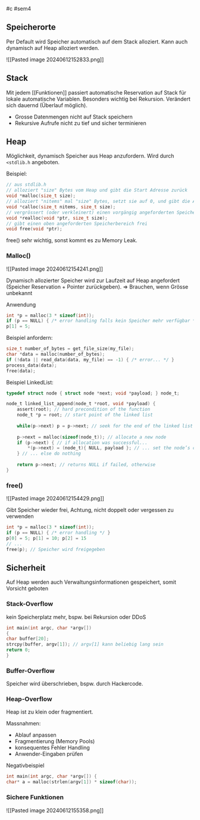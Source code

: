 #c #sem4 
## Speicherorte

Per Default wird Speicher automatisch auf dem Stack alloziert. Kann auch dynamisch auf Heap alloziert werden.

![[Pasted image 20240612152833.png]]

## Stack
Mit jedem [[Funktionen]] passiert automatische Reservation auf Stack für lokale automatische Variablen. Besonders wichtig bei Rekursion. Verändert sich dauernd (Überlauf möglich).
- Grosse Datenmengen nicht auf Stack speichern
- Rekursive Aufrufe nicht zu tief und sicher terminieren
## Heap
Möglichkeit, dynamisch Speicher aus Heap anzufordern. Wird durch `<stdlib.h` angeboten.

Beispiel:
```c
// aus stdlib.h
// alloziert "size" Bytes vom Heap und gibt die Start Adresse zurück
void *malloc(size_t size);
// alloziert "nitems" mal "size" Bytes, setzt sie auf 0, und gibt die Adresse zurück
void *calloc(size_t nitems, size_t size);
// vergrössert (oder verkleinert) einen vorgängig angeforderten Speicherbereich
void *realloc(void *ptr, size_t size);
// gibt einen oben angeforderten Speicherbereich frei
void free(void *ptr);
```

free() sehr wichtig, sonst kommt es zu Memory Leak.

### Malloc()

![[Pasted image 20240612154241.png]]

Dynamisch allozierter Speicher wird zur Laufzeit auf Heap angefordert (Speicher Reservation + Pointer zurückgeben).
=> Brauchen, wenn Grösse unbekannt

Anwendung
```c
int *p = malloc(3 * sizeof(int));
if (p == NULL) { /* error handling falls kein Speicher mehr verfügbar */ }
p[1] = 5;
```

Beispiel anfordern:
```c
size_t number_of_bytes = get_file_size(my_file);
char *data = malloc(number_of_bytes);
if (!data || read_data(data, my_file) == -1) { /* error... */ }
process_data(data);
free(data);
```

Beispiel LinkedList:
```c
typedef struct node { struct node *next; void *payload; } node_t;

node_t linked_list_append(node_t *root, void *payload) {
	assert(root); // hard precondition of the function
	node_t *p = root; // start point of the linked list
	
	while(p->next) p = p->next; // seek for the end of the linked list
	
	p->next = malloc(sizeof(node_t)); // allocate a new node
	if (p->next) { // if allocation was successful...
		*(p->next) = (node_t){ NULL, payload }; // ... set the node’s content
	} // ... else do nothing
	
	return p->next; // returns NULL if failed, otherwise
} 
```
### free()

![[Pasted image 20240612154429.png]]

Gibt Speicher wieder frei, Achtung, nicht doppelt oder vergessen zu verwenden

```c
int *p = malloc(3 * sizeof(int));
if (p == NULL) { /* error handling */ }
p[0] = 5; p[1] = 10; p[2] = 15
// ...
free(p); // Speicher wird freigegeben
```

## Sicherheit
Auf Heap werden auch Verwaltungsinformationen gespeichert, somit Vorsicht geboten
### Stack-Overflow
kein Speicherplatz mehr, bspw. bei Rekursion oder DDoS

```c
int main(int argc, char *argv[])
{
char buffer[20];
strcpy(buffer, argv[1]); // argv[1] kann beliebig lang sein
return 0;
}
```
### Buffer-Overflow
Speicher wird überschrieben, bspw. durch Hackercode.
### Heap-Overflow
Heap ist zu klein oder fragmentiert.

Massnahmen:
- Ablauf anpassen
- Fragmentierung (Memory Pools)
- konsequentes Fehler Handling
- Anwender-Eingaben prüfen

Negativbeispiel
```c
int main(int argc, char *argv[]) {
char* a = malloc(strlen(argv[1]) * sizeof(char));
```
### Sichere Funktionen
![[Pasted image 20240612155358.png]]

